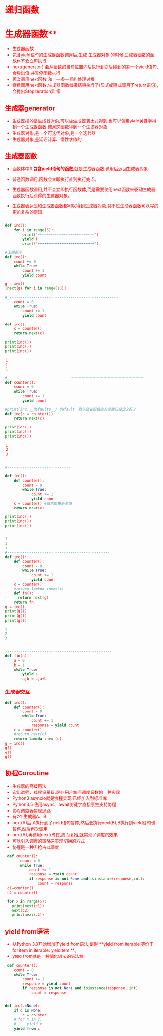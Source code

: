 # **<font color=Red>递归函数**




# **<font color=Red>生成器函数****

- 生成器函数
 - 包含yield语句的生成器函数调用后,生成 生成器对象 的时候,生成器函数的函数体不会立即执行
 - next(generator) 会从函数的当前位置向后执行到之后碰到的第一个yield语句,会弹出值,并暂停函数执行
 - 再次调用next函数,和上一条一样的处理过程
 - 继续调用next函数,生成器函数如果结束执行了(显式或隐式调用了return语句),会抛出StopIteration异
常


## **<font color=Red>生成器generator**
 - 生成器指的是生成器对象,可以由生成器表达式得到,也可以使用yield关键字得到一个生成器函数,调用这函数得到一个生成器对象
 - 生成器对象,是一个可迭代对象,是一个迭代器
 - 生成器对象,是延迟计算、惰性求值的

## **<font color=Red>生成器函数**
- 函数体中# **<font color=Red>包含yield语句的函数**,就是生成器函数,调用后返回生成器对象

- 普通函数调用,函数会立即执行直到执行完毕。
- 生成器函数调用,并不会立即执行函数体,而是需要使用next函数来驱动生成器函数执行后获得的生成器对象。
- 生成器表达式和生成器函数都可以得到生成器对象,只不过生成器函数可以写的更加复杂的逻辑

```python

def inc():
    for i in range(5):
        print("~~~~~~~~~~~~~~~~~~~~~~~~~~")
        yield i
        print("++++++++++++++++++++++++++")

#无限循环
def inc():
    count += 0
    while True:
        count += 1
        yield count

g = inc()
[next(g) for i in range(10)]

#_--------------------------------------------------
    count = 0
    while True:
        count += 1
        yield count

def inc():
    c = counter()
    return next(c)

print(inc())
print(inc())
print(inc())

１
１
１

#_----------------------------－－－－－－－－－－－－－－－－－－－－
def counter():
    count = 0
    while True:
        count += 1
        yield count

#print(inc.__defaults__) default　默认值在函数定义是就已经定义好了
def inc(c = counter()):
    return next(c)

print(inc())
print(inc())
print(inc())

１
２
３


#-----------------------------

def inc():
    def counter():
        count = 0
        while True:
            count += 1
            yield count
    c = counter() #每次都重新生成
    return next(c)

print(inc())
print(inc())
print(inc())


1
1
1
#-----------------------------------------------
def inc():
    def counter():
        count = 0
        while True:
            count += 1
            yield count
    c = counter()
    #return lambda :next(c)
    def fn():
      return next(g)
    return fn
g = inc()
print(g())
print(g())
print(g())

1
2
3


-------------------------------------------------
def fin(n):
    a = 0
    b = 1
    while True:
        yield a
        a,b = b,a+b


```


### **<font color=Red>生成器交互**


```python
def inc():
    def counter():
        count = 0
        while True:
            count += 1
            response = yield count
    c = counter()
    #return next(c)
    return lambda :next(c)
g = inc()
g()
g()
g()
```

## **<font color=Red>协程Coroutine**

- 生成器的高级用法
 - 它比进程、线程轻量级,是在用户空间调度函数的一种实现
 - Python3 asyncio就是协程实现,已经加入到标准库
 - Python3.5 使用async、await关键字直接原生支持协程
- 协程调度器实现思路
 - 有2个生成器A、B
 - next(A)后,A执行到了yield语句暂停,然后去执行next(B),B执行到yield语句也暂停,然后再次调用
 - next(A),再调用next(B)在,周而复始,就实现了调度的效果
 - 可以引入调度的策略来实现切换的方式
 - 协程是一种非抢占式调度

 ```python
  def counter():
        count = 0
        while True:
            count += 1
            response = yield count
            if response is not None and isinstance(response,int):
                count = response
  c1=counter()
  c2 = counter()

  for x in range(5):
    print(next(c1))
    next(c2)
    print(next(c2))

 ```

## **<font color=Red> yield from语法**

- 从Python 3.3开始增加了yield from语法,使得  **<font color=Red>yield from iterable 等价于 for item in iterable: yielditem **。
- yield from就是一种简化语法的语法糖。

```python
 def counter():
    count = 0
    while True:
        count += 1
        response = yield count
        if response is not None and isinstance(response, int):
            count = response


def inc(c=None):
    if c is None:
        c = counter
    # for x in c:
    #     yield x
    yield from c

 ```
